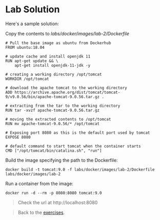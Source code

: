 # Lab Solution

Here's a sample solution:

Copy the contents to _labs/docker/images/lab-2/Dockerfile_

```
# Pull the base image as ubuntu from Dockerhub
FROM ubuntu:18.04

# update cache and install openjdk 11
RUN apt-get update && \
    apt-get install openjdk-11-jdk -y

# creating a working directory /opt/tomcat
WORKDIR /opt/tomcat

# download the apache tomcat to the working directory
ADD https://archive.apache.org/dist/tomcat/tomcat-9/v9.0.56/bin/apache-tomcat-9.0.56.tar.gz .

# extracting from the tar to the working directory
RUN tar -xvzf apache-tomcat-9.0.56.tar.gz

# moving the extracted contents to /opt/tomcat
RUN mv apache-tomcat-9.0.56/* /opt/tomcat

# Exposing port 8080 as this is the default port used by tomcat
EXPOSE 8080

# default command to start tomcat when the container starts
CMD ["/opt/tomcat/bin/catalina.sh", "run"]
```

Build the image specifying the path to the Dockerfile:

```
docker build -t tomcat:9.0 -f labs/docker/images/lab-2/Dockerfile labs/docker/images/lab-2
```

Run a container from the image:

```
docker run -d --rm -p 8080:8080 tomcat:9.0
```

> Check the url at http://localhost:8080

> Back to the [exercises](../README.md#lab-2).